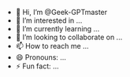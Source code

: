 - 👋 Hi, I’m @Geek-GPTmaster
- 👀 I’m interested in ...
- 🌱 I’m currently learning ...
- 💞️ I’m looking to collaborate on ...
- 📫 How to reach me ...
- 😄 Pronouns: ...
- ⚡ Fun fact: ...

<!---
Geek-GPTmaster/Geek-GPTmaster is a ✨ special ✨ repository because its `README.md` (this file) appears on your GitHub profile.
You can click the Preview link to take a look at your changes.
--->
